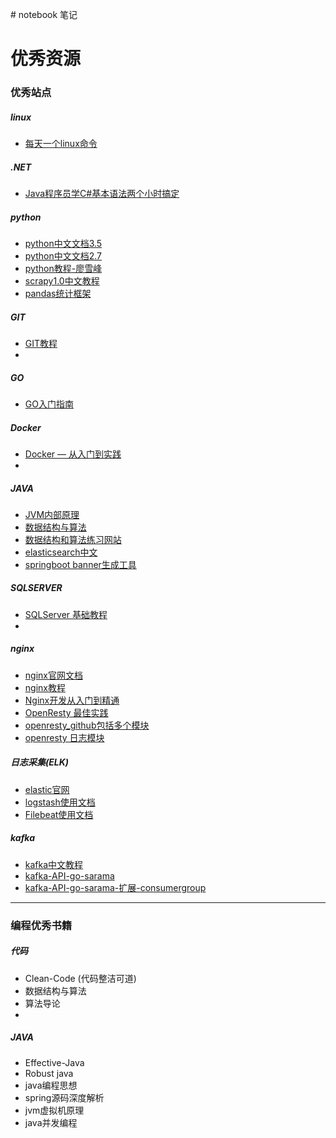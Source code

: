 ﻿﻿﻿﻿﻿﻿﻿# notebook笔记 优秀资源====### 优秀站点##### linux* [每天一个linux命令](http://www.cnblogs.com/peida/archive/2012/12/05/2803591.html)##### .NET* [Java程序员学C#基本语法两个小时搞定](http://www.cnblogs.com/laocainiao160622/p/5608767.html)##### python* [python中文文档3.5](http://python.usyiyi.cn/translate/python_352/index.html)  * [python中文文档2.7](http://python.usyiyi.cn/translate/python_278/index.html)* [python教程-廖雪峰](https://www.liaoxuefeng.com/wiki/0014316089557264a6b348958f449949df42a6d3a2e542c000)* [scrapy1.0中文教程](http://scrapy-chs.readthedocs.io/zh_CN/1.0/topics/item-pipeline.html)* [pandas统计框架](https://virtualenv.pypa.io/en/stable/userguide/)##### GIT* [GIT教程](https://git-scm.com/book/zh/v2)*##### GO* [GO入门指南](https://github.com/Unknwon/the-way-to-go_ZH_CN/blob/master/eBook/directory.md)##### Docker* [Docker — 从入门到实践](https://www.gitbook.com/book/yeasy/docker_practice/details)* ##### JAVA* [JVM内部原理](http://www.cnblogs.com/richaaaard/category/560849.html)* [数据结构与算法](http://www.cnblogs.com/maybe2030/category/709561.html)* [数据结构和算法练习网站](https://leetcode.com/problemset/all/)* [elasticsearch中文](https://github.com/elasticsearch-cn/elasticsearch-definitive-guide)* [springboot banner生成工具](https://spring-boot-banner-gen.cfapps.io/banner)##### SQLSERVER* [SQLServer 基础教程](http://www.cnblogs.com/toutou/p/4733670.html)* ##### nginx* [nginx官网文档](http://nginx.org/en/docs/)* [nginx教程](https://openresty.org/download/agentzh-nginx-tutorials-zhcn.html#02-NginxDirectiveExecOrder11)* [Nginx开发从入门到精通](http://tengine.taobao.org/book/)* [OpenResty 最佳实践](https://github.com/moonbingbing/openresty-best-practices)* [openresty_github包括多个模块](https://github.com/openresty/)* [openresty 日志模块](https://github.com/cloudflare/lua-resty-logger-socket)##### 日志采集(ELK)* [elastic官网](https://www.elastic.co/)* [logstash使用文档](https://www.elastic.co/guide/en/logstash/6.0/index.html)* [Filebeat使用文档](https://www.elastic.co/guide/en/beats/filebeat/6.0/index.html)##### kafka* [kafka中文教程](http://orchome.com/kafka/index) * [kafka-API-go-sarama](https://github.com/Shopify/sarama) * [kafka-API-go-sarama-扩展-consumergroup](https://github.com/wvanbergen/kafka) ---### 编程优秀书籍##### 代码* Clean-Code (代码整洁可道)* 数据结构与算法* 算法导论* ##### JAVA* Effective-Java* Robust java * java编程思想* spring源码深度解析* jvm虚拟机原理* java并发编程